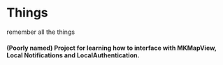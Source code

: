 # Things
remember all the things

#### (Poorly named) Project for learning how to interface with MKMapView, Local Notifications and LocalAuthentication.
